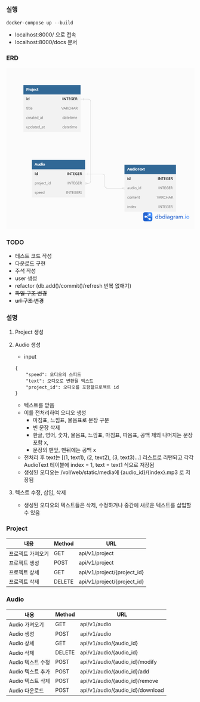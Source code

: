 ###  실행
```
docker-compose up --build
```
- localhost:8000/ 으로 접속
- localhost:8000/docs 문서

### ERD

<img src='/images/ERD.png'>

### TODO
- 테스트 코드 작성
- 다운로드 구현
- 주석 작성
- user 생성
- refactor (db.add()/commit()/refresh 반복 없애기)
- ~~파일 구조 변경~~
- ~~url 구조 변경~~

### 설명
1. Project 생성
2. Audio 생성
   - input

    ```
    {   
        "speed": 오디오의 스피드
        "text": 오디오로 변환될 텍스트
        "project_id": 오디오를 포함할프로젝트 id
    }
    ```
   - 텍스트를 받음
   - 이를 전처리하여 오디오 생성
     - 마침표, 느낌표, 물음표로 문장 구분
     - 빈 문장 삭제
     - 한글, 영어, 숫자, 물음표, 느낌표, 마침표, 따옴표, 공백 제외 나머지는 문장 포함 x,
     - 문장의 맨앞, 맨뒤에는 공백 x
   - 전처리 후 text는 [(1, text1), (2, text2), (3, text3)...] 리스트로 리턴되고 각각 AudioText 테이블에 index = 1, text = text1 식으로 저장됨 
   - 생성된 오디오는 /vol/web/static/media에 {audio_id}/{index}.mp3 로 저장됨

3. 텍스트 수정, 삽입, 삭제
   - 생성된 오디오의 텍스트들은 삭제, 수정하거나 중간에 새로운 텍스트를 삽입할 수 있음
  

### Project

| 내용              | Method | URL                         |
| ----------------- | ------ | --------------------------- |
| 프로젝트 가져오기 | GET    | api/v1/project              |
| 프로젝트 생성     | POST   | api/v1/project              |
| 프로젝트 상세     | GET    | api/v1/project/{project_id} |
| 프로젝트 삭제     | DELETE | api/v1/project/{project_id} |

### Audio

| 내용              | Method | URL                            |
| ----------------- | ------ | ------------------------------ |
| Audio 가져오기    | GET    | api/v1/audio                   |
| Audio 생성        | POST   | api/v1/audio                   |
| Audio 상세        | GET    | api/v1/audio/{audio_id}        |
| Audio 삭제        | DELETE | api/v1/audio/{audio_id}        |
| Audio 텍스트 수정 | POST   | api/v1/audio/{audio_id}/modify |
| Audio 텍스트 추가 | POST   | api/v1/audio/{audio_id}/add    |
| Audio 텍스트 삭제 | POST   | api/v1/audio/{audio_id}/remove |
| Audio 다운로드    | POST   | api/v1/audio/{audio_id}/download|

